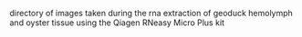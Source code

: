 directory of images taken during the rna extraction of geoduck hemolymph and oyster tissue using the Qiagen RNeasy Micro Plus kit
